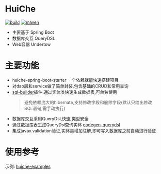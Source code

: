 # HuiChe 
[![build](https://img.shields.io/travis/jmjlbmn/huiche.svg?style=flat-square)](https://travis-ci.org/jmjlbmn/huiche)
[![maven](https://img.shields.io/maven-metadata/v/http/central.maven.org/maven2/com/github/jmjlbmn/huiche/maven-metadata.xml.svg?style=flat-square)](https://mvnrepository.com/artifact/com.github.jmjlbmn)
- 主要基于 Spring Boot
- 数据库交互 QueryDSL
- Web容器 Undertow
# 主要功能
- huiche-spring-boot-starter 一个依赖就能快速搭建项目
- 对dao层和service做了简单封装,包含基础的CRUD和常用查询
- [sql-builder](https://github.com/jmjlbmn/huiche-examples/tree/master/sql-builder)插件,通过实体类快速生成数据表,可单独使用
    > 避免依赖庞大的hibernate,支持修改字段和删除字段(默认只给出修改SQL语句,需手动执行)
- 数据库交互采用QueryDsl,快速,类型安全
- 通过数据库表生成QueryDsl查询实体 [codegen-querydsl](https://github.com/jmjlbmn/huiche-examples/tree/master/codegen-querydsl)
- 集成javax.validation验证,实体类增加注解,即可写入数据库之前自动进行验证


# 使用参考
示例: [huiche-examples](https://github.com/jmjlbmn/huiche-examples)